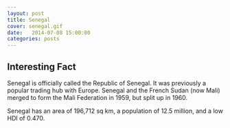 ```yaml
---
layout: post
title: Senegal
cover: senegal.gif
date:   2014-07-08 15:00:00
categories: posts
---
```


## Interesting Fact

Senegal is officially called the Republic of Senegal. It was previously a popular trading hub with Europe. Senegal and the French Sudan (now Mali) merged to form the Mali Federation in 1959, but split up in 1960. 

Senegal has an area of 196,712 sq km, a population of 12.5 million, and a low HDI of 0.470. 